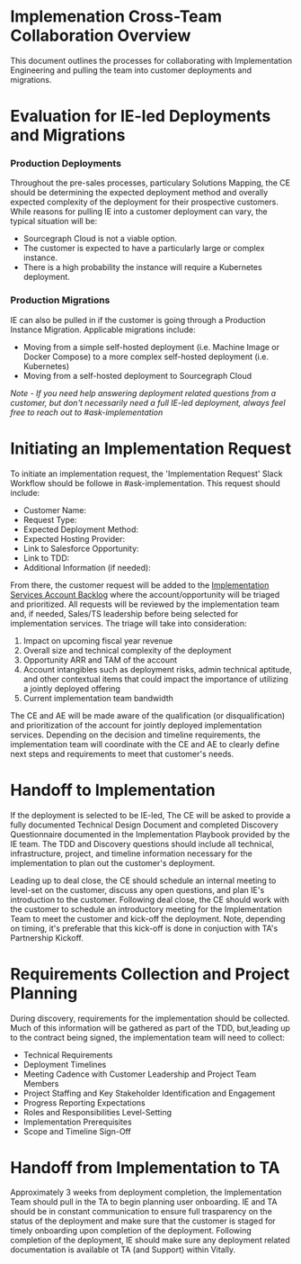 # Implemenation Cross-Team Collaboration Overview

This document outlines the processes for collaborating with Implementation Engineering and pulling the team into customer deployments and migrations.

# Evaluation for IE-led Deployments and Migrations

### Production Deployments
Throughout the pre-sales processes, particulary Solutions Mapping, the CE should be determining the expected deployment method and overally expected complexity of the deployment for their prospective customers. While reasons for pulling IE into a customer deployment can vary, the typical situation will be:
- Sourcegraph Cloud is not a viable option.
- The customer is expected to have a particularly large or complex instance.
- There is a high probability the instance will require a Kubernetes deployment.

### Production Migrations
IE can also be pulled in if the customer is going through a Production Instance Migration. Applicable migrations include:
- Moving from a simple self-hosted deployment (i.e. Machine Image or Docker Compose) to a more complex self-hosted deployment (i.e. Kubernetes)
- Moving from a self-hosted deployment to Sourcegraph Cloud

<em>Note - If you need help answering deployment related questions from a customer, but don't necessarily need a full IE-led deployment, always feel free to reach out to #ask-implementation</em>

# Initiating an Implementation Request

To initiate an implementation request, the 'Implementation Request' Slack Workflow should be followe in #ask-implementation. This request should include:

- Customer Name:
- Request Type:
- Expected Deployment Method:
- Expected Hosting Provider:
- Link to Salesforce Opportunity:
- Link to TDD:
- Additional Information (if needed):

From there, the customer request will be added to the [Implementation Services Account Backlog](https://docs.google.com/spreadsheets/d/1-79Q5RwAizDY3jBXSWQwmV9G6Jv5nrHzmcvemm4KffQ/edit#gid=0) where the account/opportunity will be triaged and prioritized. All requests will be reviewed by the implementation team and, if needed, Sales/TS leadership before being selected for implementation services. The triage will take into consideration:

1. Impact on upcoming fiscal year revenue
2. Overall size and technical complexity of the deployment
3. Opportunity ARR and TAM of the account
4. Account intangibles such as deployment risks, admin technical aptitude, and other contextual items that could impact the importance of utilizing a jointly deployed offering
5. Current implementation team bandwidth<br>

The CE and AE will be made aware of the qualification (or disqualification) and prioritization of the account for jointly deployed implementation services. Depending on the decision and timeline requirements, the implementation team will coordinate with the CE and AE to clearly define next steps and requirements to meet that customer's needs.

# Handoff to Implementation

If the deployment is selected to be IE-led, The CE will be asked to provide a fully documented Technical Design Document and completed Discovery Questionnaire documented in the Implementation Playbook provided by the IE team. The TDD and Discovery questions should include all technical, infrastructure, project, and timeline information necessary for the implementation to plan out the customer's deployment.

Leading up to deal close, the CE should schedule an internal meeting to level-set on the customer, discuss any open questions, and plan IE's introduction to the customer. Following deal close, the CE should work with the customer to schedule an introductory meeting for the Implementation Team to meet the customer and kick-off the deployment. Note, depending on timing, it's preferable that this kick-off is done in conjuction with TA's Partnership Kickoff.

# Requirements Collection and Project Planning

During discovery, requirements for the implementation should be collected. Much of this information will be gathered as part of the TDD, but,leading up to the contract being signed, the implementation team will need to collect:

- Technical Requirements
- Deployment Timelines
- Meeting Cadence with Customer Leadership and Project Team Members
- Project Staffing and Key Stakeholder Identification and Engagement
- Progress Reporting Expectations
- Roles and Responsibilities Level-Setting
- Implementation Prerequisites
- Scope and Timeline Sign-Off

# Handoff from Implementation to TA

Approximately 3 weeks from deployment completion, the Implementation Team should pull in the TA to begin planning user onboarding. IE and TA should be in constant communication to ensure full trasparency on the status of the deployment and make sure that the customer is staged for timely onboarding upon completion of the deployment. Following completion of the deployment, IE should make sure any deployment related documentation is available ot TA (and Support) within Vitally.
